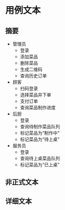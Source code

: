 # 用例文本
## 摘要
- 管理员
  - 登录
  - 添加菜品
  - 删除菜品
  - 生成二维码
  - 查询历史订单
- 顾客
  - 扫码登录
  - 选择菜品并下单
  - 支付订单
  - 查询菜品制作进度
- 后厨
  - 登录
  - 查询待制作菜品队列
  - 标记菜品为“制作中”
  - 标记菜品为“待上桌”
- 服务员
  - 登录
  - 查询待上桌菜品队列
  - 标记菜品为“已上桌”
## 非正式文本
## 详细文本